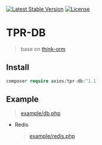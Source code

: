 [![Latest Stable Version](https://poser.pugx.org/axios/tpr-db/v/stable)](https://packagist.org/packages/axios/tpr-db)
[![License](https://poser.pugx.org/axios/tpr-db/license)](https://packagist.org/packages/axios/tpr-db)

# TPR-DB
> base on [think-orm](https://github.com/top-think/think-orm)

## Install

``` php
composer require axios/tpr-db:^1.1
```

## Example

  > [example/db.php](https://github.com/AxiosCros/tpr-db/blob/master/example/db.php)

- Redis

  > [example/redis.php](https://github.com/AxiosCros/tpr-db/blob/master/example/redis.php)
